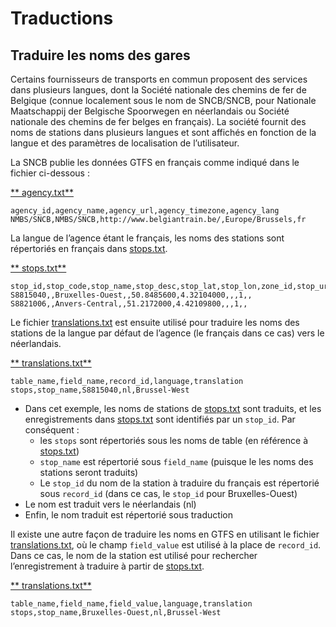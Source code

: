 # Traductions

## Traduire les noms des gares 
 
 Certains fournisseurs de transports en commun proposent des services dans plusieurs langues, dont la Société nationale des chemins de fer de Belgique (connue localement sous le nom de SNCB/SNCB, pour Nationale Maatschappij der Belgische Spoorwegen en néerlandais ou Société nationale des chemins de fer belges en français). La société fournit des noms de stations dans plusieurs langues et sont affichés en fonction de la langue et des paramètres de localisation de l’utilisateur. 
 
 La SNCB publie les données GTFS en français comme indiqué dans le fichier ci-dessous : 
 
 [** agency.txt**](../../reference/#agencytxt) 
 
```
agency_id,agency_name,agency_url,agency_timezone,agency_lang
NMBS/SNCB,NMBS/SNCB,http://www.belgiantrain.be/,Europe/Brussels,fr
```
 
 
 La langue de l’agence étant le français, les noms des stations sont répertoriés en français dans [stops.txt](../../reference/#stopstxt). 
 
 [** stops.txt**](../../reference/#stopstxt) 
 
```
stop_id,stop_code,stop_name,stop_desc,stop_lat,stop_lon,zone_id,stop_url,location_type,parent_station,platform_code
S8815040,,Bruxelles-Ouest,,50.8485600,4.32104000,,,1,,
S8821006,,Anvers-Central,,51.2172000,4.42109800,,,1,,
```
 
 
 Le fichier [translations.txt](../../reference/#translationstxt) est ensuite utilisé pour traduire les noms des stations de la langue par défaut de l’agence (le français dans ce cas) vers le néerlandais. 
 
 [** translations.txt**](../../reference/#translationstxt) 
 
```
table_name,field_name,record_id,language,translation
stops,stop_name,S8815040,nl,Brussel-West
```
 
- Dans cet exemple, les noms de stations de [stops.txt](../../reference/#stopstxt) sont traduits, et les enregistrements dans [stops.txt](../../reference/#stopstxt) sont identifiés par un `stop_id`. Par conséquent :
    - les `stops` sont répertoriés sous les noms de table (en référence à [stops.txt](../../reference/#stopstxt))
    - `stop_name` est répertorié sous `field_name` (puisque le les noms des stations seront traduits) 
    - Le `stop_id` du nom de la station à traduire du français est répertorié sous `record_id` (dans ce cas, le `stop_id` pour Bruxelles-Ouest) 
 - Le nom est traduit vers le néerlandais (nl) 
 - Enfin, le nom traduit est répertorié sous traduction 
 
 Il existe une autre façon de traduire les noms en GTFS en utilisant le fichier [translations.txt](../../reference/#translationstxt), où le champ `field_value` est utilisé à la place de `record_id`. Dans ce cas, le nom de la station est utilisé pour rechercher l’enregistrement à traduire à partir de [stops.txt](../../reference/#stopstxt). 
 
 [** translations.txt**](../../reference/#translationstxt) 
 
```
table_name,field_name,field_value,language,translation
stops,stop_name,Bruxelles-Ouest,nl,Brussel-West
```
 
